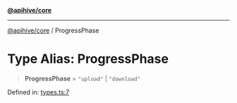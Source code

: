 [**@apihive/core**](../README.md)

***

[@apihive/core](../globals.md) / ProgressPhase

# Type Alias: ProgressPhase

> **ProgressPhase** = `"upload"` \| `"download"`

Defined in: [types.ts:7](https://github.com/cleverplatypus/apihive-core/blob/07013091b03a0f47e51724fb271d78c36a50ebbd/src/types.ts#L7)
